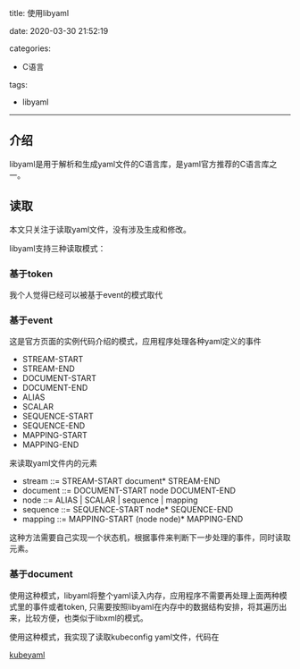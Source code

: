 title: 使用libyaml

date: 2020-03-30 21:52:19

categories:
- C语言

tags:
- libyaml

---

## 介绍

libyaml是用于解析和生成yaml文件的C语言库，是yaml官方推荐的C语言库之一。

<!--more-->

## 读取

本文只关注于读取yaml文件，没有涉及生成和修改。

libyaml支持三种读取模式：

### 基于token

我个人觉得已经可以被基于event的模式取代

### 基于event

这是官方页面的实例代码介绍的模式，应用程序处理各种yaml定义的事件

- STREAM-START
- STREAM-END
- DOCUMENT-START
- DOCUMENT-END
- ALIAS
- SCALAR
- SEQUENCE-START
- SEQUENCE-END
- MAPPING-START
- MAPPING-END

来读取yaml文件内的元素

- stream ::= STREAM-START document* STREAM-END
- document ::= DOCUMENT-START node DOCUMENT-END
- node ::= ALIAS | SCALAR | sequence | mapping
- sequence ::= SEQUENCE-START node* SEQUENCE-END
- mapping ::= MAPPING-START (node node)* MAPPING-END

这种方法需要自己实现一个状态机，根据事件来判断下一步处理的事件，同时读取元素。

### 基于document

使用这种模式，libyaml将整个yaml读入内存，应用程序不需要再处理上面两种模式里的事件或者token, 只需要按照libyaml在内存中的数据结构安排，将其遍历出来，比较方便，也类似于libxml的模式。

使用这种模式，我实现了读取kubeconfig yaml文件，代码在

[kubeyaml](https://github.com/ityuhui/libkubeyaml)
